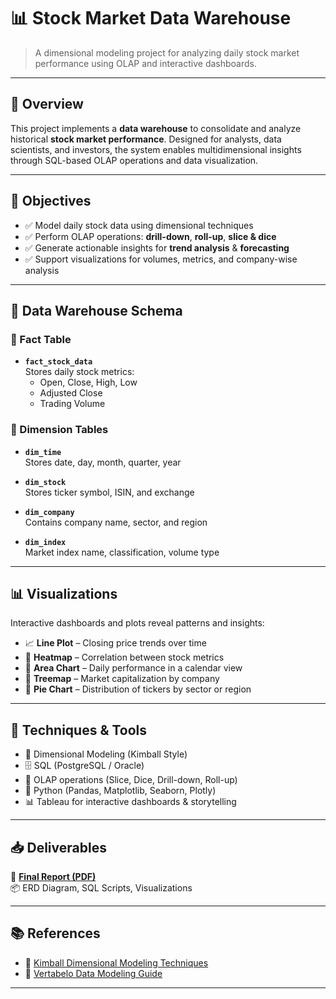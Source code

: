 # 📊 Stock Market Data Warehouse

> A dimensional modeling project for analyzing daily stock market performance using OLAP and interactive dashboards.

---

## 🚀 Overview

This project implements a **data warehouse** to consolidate and analyze historical **stock market performance**. Designed for analysts, data scientists, and investors, the system enables multidimensional insights through SQL-based OLAP operations and data visualization.

---

## 🎯 Objectives

- ✅ Model daily stock data using dimensional techniques  
- ✅ Perform OLAP operations: **drill-down**, **roll-up**, **slice & dice**  
- ✅ Generate actionable insights for **trend analysis** & **forecasting**  
- ✅ Support visualizations for volumes, metrics, and company-wise analysis

---

## 🧱 Data Warehouse Schema

### 🧮 Fact Table

- **`fact_stock_data`**  
  Stores daily stock metrics:
  - Open, Close, High, Low
  - Adjusted Close
  - Trading Volume

### 🧾 Dimension Tables

- **`dim_time`**  
  Stores date, day, month, quarter, year

- **`dim_stock`**  
  Stores ticker symbol, ISIN, and exchange

- **`dim_company`**  
  Contains company name, sector, and region

- **`dim_index`**  
  Market index name, classification, volume type

---

## 📊 Visualizations

Interactive dashboards and plots reveal patterns and insights:

- 📈 **Line Plot** – Closing price trends over time  
- 🧊 **Heatmap** – Correlation between stock metrics  
- 📅 **Area Chart** – Daily performance in a calendar view  
- 🧩 **Treemap** – Market capitalization by company  
- 🥧 **Pie Chart** – Distribution of tickers by sector or region

---

## 🧠 Techniques & Tools

- 🧰 Dimensional Modeling (Kimball Style)  
- 🗄️ SQL (PostgreSQL / Oracle)  
- 🧪 OLAP operations (Slice, Dice, Drill-down, Roll-up)  
- 🐍 Python (Pandas, Matplotlib, Seaborn, Plotly)  
- 📊 Tableau for interactive dashboards & storytelling

---

## 📥 Deliverables

📄 **[Final Report (PDF)](report/Report.pdf)**  
📦 ERD Diagram, SQL Scripts, Visualizations

---

## 📚 References

- 📘 [Kimball Dimensional Modeling Techniques](https://www.kimballgroup.com/data-warehouse-business-intelligence-resources/kimball-techniques/)  
- 📘 [Vertabelo Data Modeling Guide](https://www.vertabelo.com/blog/a-beginners-guide-to-data-modeling/)

---


